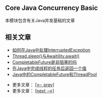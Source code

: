 ## Core Java Concurrency Basic

本模块包含有关Java并发基础的文章

## 相关文章

+ [如何在Java中处理InterruptedException](http://tu-yucheng.github.io/java-concurrency/2023/06/07/java-interrupted-exception.html)
+ [Thread.sleep()与Awaitility.await()](http://tu-yucheng.github.io/java-concurrency/2023/06/09/java-thread-sleep-vs-awaitility-await.html)
+ [CompletableFuture是非阻塞的吗](http://tu-yucheng.github.io/java-concurrency/2023/06/07/java-completablefuture-non-blocking.html)
+ [在Java中完成线程的任务后返回一个值](https://tu-yucheng.github.io/java-concurrency/2023/07/22/java-return-value-after-thread-finish.html)
+ [Java中的CompletableFuture和ThreadPool](https://tu-yucheng.github.io/java-concurrency/2023/07/22/java-completablefuture-threadpool.html)

- 更多文章： [[<-- prev]](../java-concurrency-basic-2/README.md)
- 更多文章： [[next -->]](../java-concurrency-advanced-1/README.md)